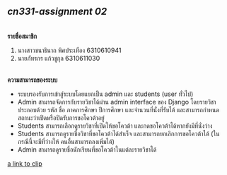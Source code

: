 ## ***cn331-assignment 02***
<br> **รายชื่อสมาชิก** </br>
1. นางสาวชนาธินาถ พิศประเทือง 6310610941
2. นายภัทรกร แก้วชูกุล 6310611030

<br> **ความสามารถของระบบ** </br>

- ระบบรองรับการเข้าสู่ระบบโดยแยกเป็น admin และ students (user ทั่วไป)
- Admin สามารถจัดการกับรายวิชาได้ผ่าน admin interface ของ Django โดยรายวิชาประกอบด้วย รหัส ชื่อ ภาคการศึกษา ปีการศึกษา และจํานวนที่นั่งที่รับได้ และสามารถกําหนดสถานะว่าเปิดหรือปิดรับการขอโควต้าอยู่
- Students สามารถเลือกดูรายวิชาที่เปิดให้ขอโควต้า และกดขอโควต้าได้หากยังมีที่นั่งว่าง
- Students สามารถดูรายชื่อวิชาที่ขอโควต้าได้สําเร็จ และสามารถยกเลิกการขอโควต้าได้ (ในกรณีนี้จะมีที่ว่างให้ คนอื่นสามารถลงเพิ่มได้)
- Admin สามารถดูรายชื่อนักเรียนที่ขอโควต้าในแต่ละรายวิชาได้

[a link to clip](https://drive.google.com/file/d/1GkByhrUgP8L2vnoWCZoRuPx9XnyBq_qk/view?usp=sharing)
